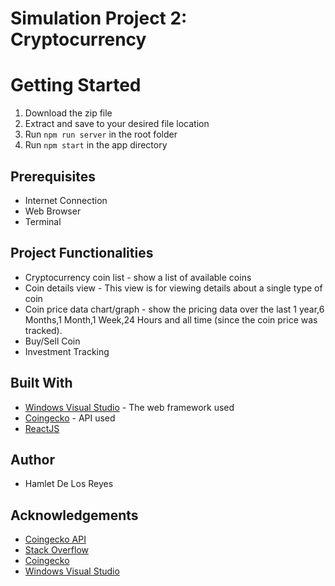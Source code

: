 #  Simulation Project 2: Cryptocurrency

# Getting Started
1. Download the zip file
2. Extract and save to your desired file location
3. Run `npm run server` in the root folder
4. Run `npm start` in the app directory


## Prerequisites

   -  Internet Connection
   - Web Browser
   - Terminal

## Project Functionalities
- Cryptocurrency coin list - show a list of available coins
- Coin details view - This view is for viewing details about a single type of coin
-  Coin price data chart/graph - show the pricing data over the last 1 year,6 Months,1 Month,1 Week,24 Hours and all time (since the coin price was tracked).
- Buy/Sell Coin
- Investment Tracking


## Built With
- [Windows Visual Studio](https://code.visualstudio.com) - The web framework used
- [Coingecko](https://www.coingecko.com/en/api) - API used
- [ReactJS](https://reactjs.org/)



## Author

- Hamlet De Los Reyes




## Acknowledgements
- [Coingecko API](https://www.coingecko.com/en/api)
- [Stack Overflow]([https://stackoverflow.com/](https://stackoverflow.com/))
- [Coingecko]([https://www.coingecko.com/en](https://www.coingecko.com/en))
- [Windows Visual Studio](https://code.visualstudio.com)
